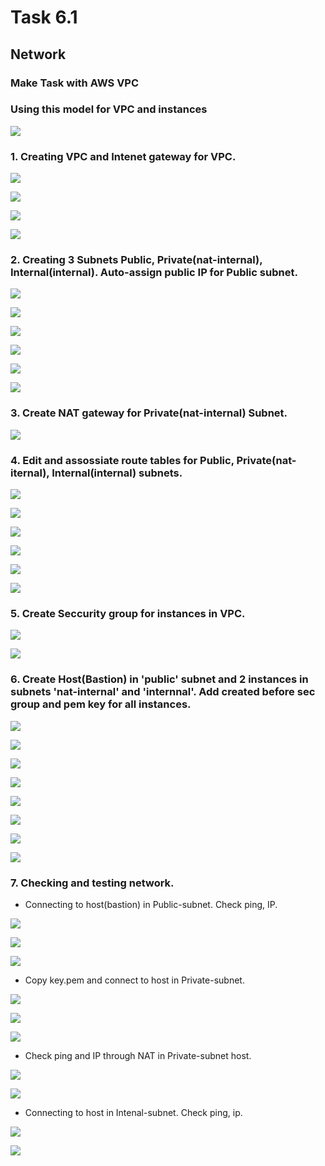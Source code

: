 # Task 6.1

## Network 
### Make Task with AWS VPC 
### Using this model for VPC and instances

![](img/VPC1010.png)

### 1. Creating VPC and Intenet gateway for VPC.

![](img/vpc1.png)

![](img/vpc2.png)

![](img/vpc3.png)

![](img/vpc4.png)
 
### 2. Creating 3 Subnets Public, Private(nat-internal), Internal(internal). Auto-assign public IP for Public subnet.

![](img/vpc5.png)

![](img/vpc6.png)

![](img/vpc7.png)

![](img/vpc8.png)

![](img/vpc9.png)

![](img/vpc10.png)

### 3. Create NAT gateway for Private(nat-internal) Subnet.

![](img/vpc14.png)


### 4. Edit and assossiate route tables for Public, Private(nat-iternal), Internal(internal) subnets.

![](img/vpc11.png)

![](img/vpc12.png)

![](img/vpc13.png)

![](img/vpc17.png)

![](img/vpc18.png)

![](img/vpc19.png)


### 5. Create Seccurity group for instances in VPC. 

![](img/vpc20.png)

![](img/vpc21.png)

### 6. Create Host(Bastion) in 'public' subnet and 2 instances in subnets 'nat-internal' and 'internnal'. Add created before sec group and pem key for all instances.

![](img/vpc22.png)

![](img/vpc23.png)

![](img/vpc24.png)

![](img/vpc25.png)

![](img/vpc26.png)

![](img/vpc27.png)

![](img/vpc28.png)

![](img/vpc29.png)

### 7. Checking and testing network.

* Connecting to host(bastion) in Public-subnet. Check ping, IP.

![](img/vpc30.png)

![](img/vpc31.png)

![](img/vpc32.png)

* Copy key.pem and connect to host in Private-subnet.

![](img/vpc33.png)

![](img/vpc34.png)

![](img/vpc35.png)

* Check ping and IP through NAT in Private-subnet host.

![](img/vpc36.png)

![](img/vpc39.png)

* Connecting to host in Intenal-subnet. Check ping, ip.

![](img/vpc37.png)

![](img/vpc38.png)


